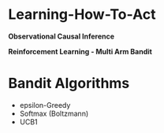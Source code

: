 # Learning-How-To-Act

<b> Observational Causal Inference </b>


<b> Reinforcement Learning - Multi Arm Bandit</b>


# Bandit Algorithms 
* epsilon-Greedy
* Softmax (Boltzmann)
* UCB1
